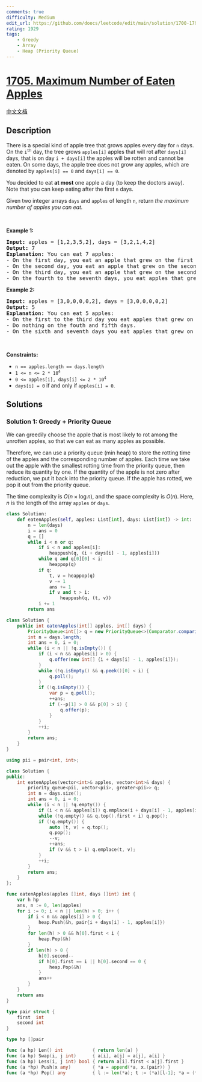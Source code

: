 ```yaml
---
comments: true
difficulty: Medium
edit_url: https://github.com/doocs/leetcode/edit/main/solution/1700-1799/1705.Maximum%20Number%20of%20Eaten%20Apples/README_EN.md
rating: 1929
tags:
    - Greedy
    - Array
    - Heap (Priority Queue)
---
```


# [1705. Maximum Number of Eaten Apples](https://leetcode.com/problems/maximum-number-of-eaten-apples)

[中文文档](/solution/1700-1799/1705.Maximum%20Number%20of%20Eaten%20Apples/README.md)

## Description

<p>There is a special kind of apple tree that grows apples every day for <code>n</code> days. On the <code>i<sup>th</sup></code> day, the tree grows <code>apples[i]</code> apples that will rot after <code>days[i]</code> days, that is on day <code>i + days[i]</code> the apples will be rotten and cannot be eaten. On some days, the apple tree does not grow any apples, which are denoted by <code>apples[i] == 0</code> and <code>days[i] == 0</code>.</p>

<p>You decided to eat <strong>at most</strong> one apple a day (to keep the doctors away). Note that you can keep eating after the first <code>n</code> days.</p>

<p>Given two integer arrays <code>days</code> and <code>apples</code> of length <code>n</code>, return <em>the maximum number of apples you can eat.</em></p>

<p>&nbsp;</p>
<p><strong class="example">Example 1:</strong></p>

<pre>
<strong>Input:</strong> apples = [1,2,3,5,2], days = [3,2,1,4,2]
<strong>Output:</strong> 7
<strong>Explanation:</strong> You can eat 7 apples:
- On the first day, you eat an apple that grew on the first day.
- On the second day, you eat an apple that grew on the second day.
- On the third day, you eat an apple that grew on the second day. After this day, the apples that grew on the third day rot.
- On the fourth to the seventh days, you eat apples that grew on the fourth day.
</pre>

<p><strong class="example">Example 2:</strong></p>

<pre>
<strong>Input:</strong> apples = [3,0,0,0,0,2], days = [3,0,0,0,0,2]
<strong>Output:</strong> 5
<strong>Explanation:</strong> You can eat 5 apples:
- On the first to the third day you eat apples that grew on the first day.
- Do nothing on the fouth and fifth days.
- On the sixth and seventh days you eat apples that grew on the sixth day.
</pre>

<p>&nbsp;</p>
<p><strong>Constraints:</strong></p>

<ul>
	<li><code>n == apples.length == days.length</code></li>
	<li><code>1 &lt;= n &lt;= 2 * 10<sup>4</sup></code></li>
	<li><code>0 &lt;= apples[i], days[i] &lt;= 2 * 10<sup>4</sup></code></li>
	<li><code>days[i] = 0</code> if and only if <code>apples[i] = 0</code>.</li>
</ul>

## Solutions

### Solution 1: Greedy + Priority Queue

We can greedily choose the apple that is most likely to rot among the unrotten apples, so that we can eat as many apples as possible.

Therefore, we can use a priority queue (min heap) to store the rotting time of the apples and the corresponding number of apples. Each time we take out the apple with the smallest rotting time from the priority queue, then reduce its quantity by one. If the quantity of the apple is not zero after reduction, we put it back into the priority queue. If the apple has rotted, we pop it out from the priority queue.

The time complexity is $O(n \times \log n)$, and the space complexity is $O(n)$. Here, $n$ is the length of the array `apples` or `days`.

<!-- tabs:start -->

```python
class Solution:
    def eatenApples(self, apples: List[int], days: List[int]) -> int:
        n = len(days)
        i = ans = 0
        q = []
        while i < n or q:
            if i < n and apples[i]:
                heappush(q, (i + days[i] - 1, apples[i]))
            while q and q[0][0] < i:
                heappop(q)
            if q:
                t, v = heappop(q)
                v -= 1
                ans += 1
                if v and t > i:
                    heappush(q, (t, v))
            i += 1
        return ans
```

```java
class Solution {
    public int eatenApples(int[] apples, int[] days) {
        PriorityQueue<int[]> q = new PriorityQueue<>(Comparator.comparingInt(a -> a[0]));
        int n = days.length;
        int ans = 0, i = 0;
        while (i < n || !q.isEmpty()) {
            if (i < n && apples[i] > 0) {
                q.offer(new int[] {i + days[i] - 1, apples[i]});
            }
            while (!q.isEmpty() && q.peek()[0] < i) {
                q.poll();
            }
            if (!q.isEmpty()) {
                var p = q.poll();
                ++ans;
                if (--p[1] > 0 && p[0] > i) {
                    q.offer(p);
                }
            }
            ++i;
        }
        return ans;
    }
}
```

```cpp
using pii = pair<int, int>;

class Solution {
public:
    int eatenApples(vector<int>& apples, vector<int>& days) {
        priority_queue<pii, vector<pii>, greater<pii>> q;
        int n = days.size();
        int ans = 0, i = 0;
        while (i < n || !q.empty()) {
            if (i < n && apples[i]) q.emplace(i + days[i] - 1, apples[i]);
            while (!q.empty() && q.top().first < i) q.pop();
            if (!q.empty()) {
                auto [t, v] = q.top();
                q.pop();
                --v;
                ++ans;
                if (v && t > i) q.emplace(t, v);
            }
            ++i;
        }
        return ans;
    }
};
```

```go
func eatenApples(apples []int, days []int) int {
	var h hp
	ans, n := 0, len(apples)
	for i := 0; i < n || len(h) > 0; i++ {
		if i < n && apples[i] > 0 {
			heap.Push(&h, pair{i + days[i] - 1, apples[i]})
		}
		for len(h) > 0 && h[0].first < i {
			heap.Pop(&h)
		}
		if len(h) > 0 {
			h[0].second--
			if h[0].first == i || h[0].second == 0 {
				heap.Pop(&h)
			}
			ans++
		}
	}
	return ans
}

type pair struct {
	first  int
	second int
}

type hp []pair

func (a hp) Len() int           { return len(a) }
func (a hp) Swap(i, j int)      { a[i], a[j] = a[j], a[i] }
func (a hp) Less(i, j int) bool { return a[i].first < a[j].first }
func (a *hp) Push(x any)        { *a = append(*a, x.(pair)) }
func (a *hp) Pop() any          { l := len(*a); t := (*a)[l-1]; *a = (*a)[:l-1]; return t }
```

<!-- tabs:end -->

<!-- end -->
